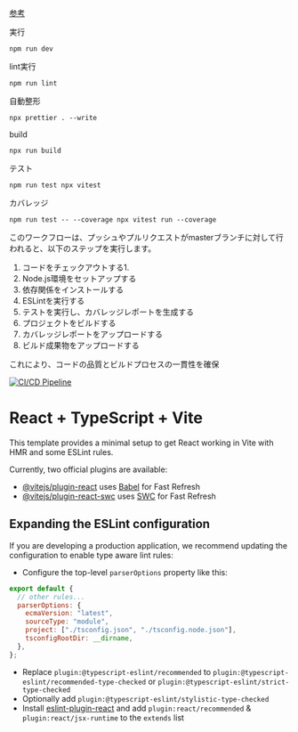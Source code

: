 [参考](https://qiita.com/Stellarium/items/095ca74299a50016c321)


実行

``
npm run dev
``

lint実行

``
npm run lint
``

自動整形

``
npx prettier . --write
``

build

``
npx run build
``

テスト

``
npm run test
npx vitest
``

カバレッジ

``
npm run test -- --coverage
npx vitest run --coverage
``

このワークフローは、プッシュやプルリクエストがmasterブランチに対して行われると、以下のステップを実行します。

1. コードをチェックアウトする1.
1. Node.js環境をセットアップする
1. 依存関係をインストールする
1. ESLintを実行する
1. テストを実行し、カバレッジレポートを生成する
1. プロジェクトをビルドする
1. カバレッジレポートをアップロードする
1. ビルド成果物をアップロードする

これにより、コードの品質とビルドプロセスの一貫性を確保

[![CI/CD Pipeline](https://github.com/yamamoto04150422/react-ci-cd/actions/workflows/main.yml/badge.svg)](https://github.com/yamamoto04150422/react-ci-cd/actions/workflows/main.yml)

# React + TypeScript + Vite

This template provides a minimal setup to get React working in Vite with HMR and some ESLint rules.

Currently, two official plugins are available:

- [@vitejs/plugin-react](https://github.com/vitejs/vite-plugin-react/blob/main/packages/plugin-react/README.md) uses [Babel](https://babeljs.io/) for Fast Refresh
- [@vitejs/plugin-react-swc](https://github.com/vitejs/vite-plugin-react-swc) uses [SWC](https://swc.rs/) for Fast Refresh

## Expanding the ESLint configuration

If you are developing a production application, we recommend updating the configuration to enable type aware lint rules:

- Configure the top-level `parserOptions` property like this:

```js
export default {
  // other rules...
  parserOptions: {
    ecmaVersion: "latest",
    sourceType: "module",
    project: ["./tsconfig.json", "./tsconfig.node.json"],
    tsconfigRootDir: __dirname,
  },
};
```

- Replace `plugin:@typescript-eslint/recommended` to `plugin:@typescript-eslint/recommended-type-checked` or `plugin:@typescript-eslint/strict-type-checked`
- Optionally add `plugin:@typescript-eslint/stylistic-type-checked`
- Install [eslint-plugin-react](https://github.com/jsx-eslint/eslint-plugin-react) and add `plugin:react/recommended` & `plugin:react/jsx-runtime` to the `extends` list
